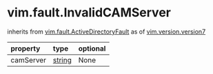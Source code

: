 vim.fault.InvalidCAMServer
==========================
inherits from [vim.fault.ActiveDirectoryFault](docs/vim.fault.ActiveDirectoryFault.md)
as of [vim.version.version7](docs/vim.version.md)

| property | type | optional |
|:---------|:-----|:---------|
| camServer | [string](string.md "string") | None |

